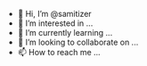 - 👋 Hi, I’m @samitizer
- 👀 I’m interested in ...
- 🌱 I’m currently learning ...
- 💞️ I’m looking to collaborate on ...
- 📫 How to reach me ...

<!---
samitizer/samitizer is a ✨ special ✨ repository because its `README.md` (this file) appears on your GitHub profile.
You can click the Preview link to take a look at your changes.
--->
